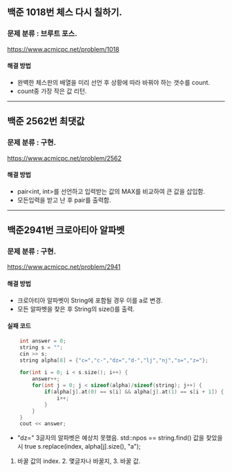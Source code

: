 ## 백준 1018번 체스 다시 칠하기.
### 문제 분류 : 브루트 포스.
https://www.acmicpc.net/problem/1018

#### 해결 방법
- 완벽한 체스판의 배열을 미리 선언 후 상황에 따라 바꿔야 하는 갯수를 count.
- count중 가장 작은 값 리턴.

----
## 백준 2562번 최댓값
### 문제 분류 : 구현.
https://www.acmicpc.net/problem/2562

#### 해결 방법
- pair<int, int>를 선언하고 입력받는 값의 MAX를 비교하여 큰 값을 삽입함.
- 모든입력을 받고 난 후 pair를 출력함.

----
## 백준2941번 크로아티아 알파벳
### 문제 분류 : 구현.
https://www.acmicpc.net/problem/2941

#### 해결 방법
- 크로아티아 알파벳이 String에 포함될 경우 이를 a로 변경.
- 모든 알파벳을 찾은 후 String의 size()를 출력.

#### 실패 코드
```cpp
    int answer = 0;
    string s = "";
    cin >> s;
    string alpha[8] = {"c=","c-","dz=","d-","lj","nj","s=","z="};

    for(int i = 0; i < s.size(); i++) {
        answer++;
        for(int j = 0; j < sizeof(alpha)/sizeof(string); j++) {
            if(alpha[j].at(0) == s[i] && alpha[j].at(1) == s[i + 1]) {
                i++;
            }
        }
    }
    cout << answer;
```
- "dz=" 3글자의 알파벳은 예상치 못했음.
std::npos == string.find() 값을 찾았을 시 true
s.replace(index, alpha[j].size(), "a");
1. 바꿀 값의 index. 2. 몇글자나 바꿀지, 3. 바꿀 값.
